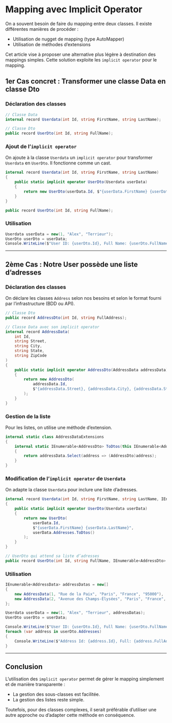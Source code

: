 # Mapping avec Implicit Operator

On a souvent besoin de faire du mapping entre deux classes. Il existe différentes manières de procéder :
- Utilisation de nugget de mapping (type AutoMapper)
- Utilisation de méthodes d’extensions

Cet article vise à proposer une alternative plus légère à destination des mappings simples. Cette solution exploite les `implicit operator` pour le mapping.

## 1er Cas concret : Transformer une classe Data en classe Dto

### Déclaration des classes

```csharp
// Classe Data
internal record Userdata(int Id, string FirstName, string LastName);

// Classe Dto
public record UserDto(int Id, string FullName);
```

### Ajout de l’`implicit operator`

On ajoute à la classe `Userdata` un `implicit operator` pour transformer `Userdata` en `UserDto`. Il fonctionne comme un cast.

```csharp
internal record Userdata(int Id, string FirstName, string LastName)
{
    public static implicit operator UserDto(Userdata userData)
    {
        return new UserDto(userData.Id, $"{userData.FirstName} {userData.LastName}");
    }
}

public record UserDto(int Id, string FullName);
```

### Utilisation

```csharp
Userdata userData = new(1, "Alex", "Terrieur");
UserDto userDto = userData;
Console.WriteLine($"User ID: {userDto.Id}, Full Name: {userDto.FullName}");
```

---

## 2ème Cas : Notre User possède une liste d’adresses

### Déclaration des classes

On déclare les classes `Address` selon nos besoins et selon le format fourni par l’infrastructure (BDD ou API).

```csharp
// Classe Dto
public record AddressDto(int Id, string FullAddress);

// Classe Data avec son implicit operator
internal record AddressData(
    int Id,
    string Street,
    string City,
    string State,
    string ZipCode
)
{
    public static implicit operator AddressDto(AddressData addressData)
    {
        return new AddressDto(
            addressData.Id,
            $"{addressData.Street}, {addressData.City}, {addressData.State} {addressData.ZipCode}"
        );
    }
}
```

### Gestion de la liste

Pour les listes, on utilise une méthode d’extension.

```csharp
internal static class AddressDataExtensions
{
    internal static IEnumerable<AddressDto> ToDtos(this IEnumerable<AddressData> addressData)
    {
        return addressData.Select(address => (AddressDto)address);
    }
}
```

### Modification de l’`implicit operator` de `Userdata`

On adapte la classe `Userdata` pour inclure une liste d’adresses.

```csharp
internal record Userdata(int Id, string FirstName, string LastName, IEnumerable<AddressData> Addresses)
{
    public static implicit operator UserDto(Userdata userData)
    {
        return new UserDto(
            userData.Id,
            $"{userData.FirstName} {userData.LastName}",
            userData.Addresses.ToDtos()
        );
    }
}

// UserDto qui attend sa liste d’adresses
public record UserDto(int Id, string FullName, IEnumerable<AddressDto> Addresses);
```

### Utilisation

```csharp
IEnumerable<AddressData> addressDatas = new[]
{
    new AddressData(1, "Rue de la Paix", "Paris", "France", "95000"),
    new AddressData(2, "Avenue des Champs-Élysées", "Paris", "France", "95000"),
};

Userdata userData = new(1, "Alex", "Terrieur", addressDatas);
UserDto userDto = userData;

Console.WriteLine($"User ID: {userDto.Id}, Full Name: {userDto.FullName}");
foreach (var address in userDto.Addresses)
{
    Console.WriteLine($"Address Id: {address.Id}, Full: {address.FullAddress}");
}
```

---

## Conclusion

L’utilisation des `implicit operator` permet de gérer le mapping simplement et de manière transparente :
- La gestion des sous-classes est facilitée.
- La gestion des listes reste simple.

Toutefois, pour des classes complexes, il serait préférable d’utiliser une autre approche ou d’adapter cette méthode en conséquence.
